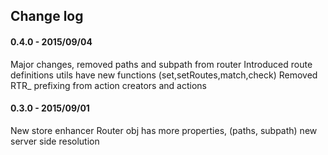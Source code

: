 ## Change log

#### 0.4.0 - 2015/09/04
Major changes, removed paths and subpath from router
Introduced route definitions
utils have new functions  (set,setRoutes,match,check)
Removed RTR_ prefixing from action creators and actions

#### 0.3.0 - 2015/09/01
New store enhancer
Router obj has more properties, (paths, subpath)
new server side resolution
